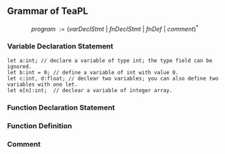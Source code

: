 ## Grammar of TeaPL

$$program \ := (varDeclStmt\ |\ fnDeclStmt\ |\ fnDef\ |\ comment)^*$$

### Variable Declaration Statement

```
let a:int; // declare a variable of type int; the type field can be ignored.
let b:int = 0; // define a variable of int with value 0.
let c:int, d:float; // declear two variables; you can also define two variables with one let.
let e[n]:int;  // declear a variable of integer array.
```

### Function Declaration Statement

### Function Definition

### Comment
